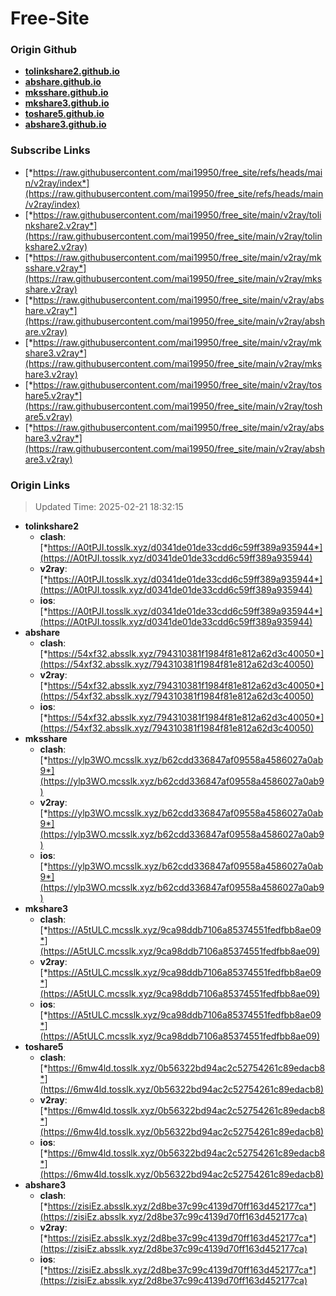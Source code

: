 # Free-Site

### Origin Github

- [**tolinkshare2.github.io**](https://github.com/tolinkshare2/tolinkshare2.github.io)
- [**abshare.github.io**](https://github.com/abshare/abshare.github.io)
- [**mksshare.github.io**](https://github.com/mksshare/mksshare.github.io)
- [**mkshare3.github.io**](https://github.com/mkshare3/mkshare3.github.io)
- [**toshare5.github.io**](https://github.com/toshare5/toshare5.github.io)
- [**abshare3.github.io**](https://github.com/abshare3/abshare3.github.io)

### Subscribe Links

- [*https://raw.githubusercontent.com/mai19950/free_site/refs/heads/main/v2ray/index*](https://raw.githubusercontent.com/mai19950/free_site/refs/heads/main/v2ray/index)
- [*https://raw.githubusercontent.com/mai19950/free_site/main/v2ray/tolinkshare2.v2ray*](https://raw.githubusercontent.com/mai19950/free_site/main/v2ray/tolinkshare2.v2ray)
- [*https://raw.githubusercontent.com/mai19950/free_site/main/v2ray/mksshare.v2ray*](https://raw.githubusercontent.com/mai19950/free_site/main/v2ray/mksshare.v2ray)
- [*https://raw.githubusercontent.com/mai19950/free_site/main/v2ray/abshare.v2ray*](https://raw.githubusercontent.com/mai19950/free_site/main/v2ray/abshare.v2ray)
- [*https://raw.githubusercontent.com/mai19950/free_site/main/v2ray/mkshare3.v2ray*](https://raw.githubusercontent.com/mai19950/free_site/main/v2ray/mkshare3.v2ray)
- [*https://raw.githubusercontent.com/mai19950/free_site/main/v2ray/toshare5.v2ray*](https://raw.githubusercontent.com/mai19950/free_site/main/v2ray/toshare5.v2ray)
- [*https://raw.githubusercontent.com/mai19950/free_site/main/v2ray/abshare3.v2ray*](https://raw.githubusercontent.com/mai19950/free_site/main/v2ray/abshare3.v2ray)

### Origin Links

> Updated Time: 2025-02-21 18:32:15

- **tolinkshare2**
  - **clash**: [*https://A0tPJI.tosslk.xyz/d0341de01de33cdd6c59ff389a935944*](https://A0tPJI.tosslk.xyz/d0341de01de33cdd6c59ff389a935944)
  - **v2ray**: [*https://A0tPJI.tosslk.xyz/d0341de01de33cdd6c59ff389a935944*](https://A0tPJI.tosslk.xyz/d0341de01de33cdd6c59ff389a935944)
  - **ios**: [*https://A0tPJI.tosslk.xyz/d0341de01de33cdd6c59ff389a935944*](https://A0tPJI.tosslk.xyz/d0341de01de33cdd6c59ff389a935944)
- **abshare**
  - **clash**: [*https://54xf32.absslk.xyz/794310381f1984f81e812a62d3c40050*](https://54xf32.absslk.xyz/794310381f1984f81e812a62d3c40050)
  - **v2ray**: [*https://54xf32.absslk.xyz/794310381f1984f81e812a62d3c40050*](https://54xf32.absslk.xyz/794310381f1984f81e812a62d3c40050)
  - **ios**: [*https://54xf32.absslk.xyz/794310381f1984f81e812a62d3c40050*](https://54xf32.absslk.xyz/794310381f1984f81e812a62d3c40050)
- **mksshare**
  - **clash**: [*https://ylp3WO.mcsslk.xyz/b62cdd336847af09558a4586027a0ab9*](https://ylp3WO.mcsslk.xyz/b62cdd336847af09558a4586027a0ab9)
  - **v2ray**: [*https://ylp3WO.mcsslk.xyz/b62cdd336847af09558a4586027a0ab9*](https://ylp3WO.mcsslk.xyz/b62cdd336847af09558a4586027a0ab9)
  - **ios**: [*https://ylp3WO.mcsslk.xyz/b62cdd336847af09558a4586027a0ab9*](https://ylp3WO.mcsslk.xyz/b62cdd336847af09558a4586027a0ab9)
- **mkshare3**
  - **clash**: [*https://A5tULC.mcsslk.xyz/9ca98ddb7106a85374551fedfbb8ae09*](https://A5tULC.mcsslk.xyz/9ca98ddb7106a85374551fedfbb8ae09)
  - **v2ray**: [*https://A5tULC.mcsslk.xyz/9ca98ddb7106a85374551fedfbb8ae09*](https://A5tULC.mcsslk.xyz/9ca98ddb7106a85374551fedfbb8ae09)
  - **ios**: [*https://A5tULC.mcsslk.xyz/9ca98ddb7106a85374551fedfbb8ae09*](https://A5tULC.mcsslk.xyz/9ca98ddb7106a85374551fedfbb8ae09)
- **toshare5**
  - **clash**: [*https://6mw4ld.tosslk.xyz/0b56322bd94ac2c52754261c89edacb8*](https://6mw4ld.tosslk.xyz/0b56322bd94ac2c52754261c89edacb8)
  - **v2ray**: [*https://6mw4ld.tosslk.xyz/0b56322bd94ac2c52754261c89edacb8*](https://6mw4ld.tosslk.xyz/0b56322bd94ac2c52754261c89edacb8)
  - **ios**: [*https://6mw4ld.tosslk.xyz/0b56322bd94ac2c52754261c89edacb8*](https://6mw4ld.tosslk.xyz/0b56322bd94ac2c52754261c89edacb8)
- **abshare3**
  - **clash**: [*https://zisiEz.absslk.xyz/2d8be37c99c4139d70ff163d452177ca*](https://zisiEz.absslk.xyz/2d8be37c99c4139d70ff163d452177ca)
  - **v2ray**: [*https://zisiEz.absslk.xyz/2d8be37c99c4139d70ff163d452177ca*](https://zisiEz.absslk.xyz/2d8be37c99c4139d70ff163d452177ca)
  - **ios**: [*https://zisiEz.absslk.xyz/2d8be37c99c4139d70ff163d452177ca*](https://zisiEz.absslk.xyz/2d8be37c99c4139d70ff163d452177ca)
